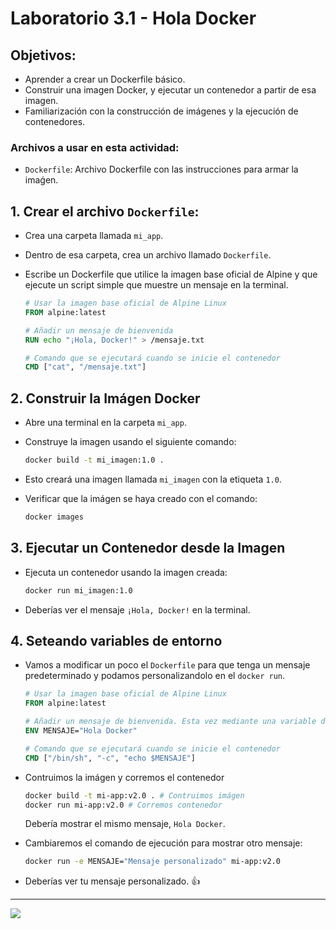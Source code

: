 # Laboratorio 3.1 - Hola Docker

## Objetivos:
- Aprender a crear un Dockerfile básico.
- Construir una imagen Docker, y ejecutar un contenedor a partir de esa imagen.
- Familiarización con la construcción de imágenes y la ejecución de contenedores.

### Archivos a usar en esta actividad:

- `Dockerfile`: Archivo Dockerfile con las instrucciones para armar la imaǵen.

## 1. Crear el archivo `Dockerfile`:

- Crea una carpeta llamada `mi_app`.
- Dentro de esa carpeta, crea un archivo llamado `Dockerfile`.
- Escribe un Dockerfile que utilice la imagen base oficial de Alpine y que ejecute un script simple que muestre un mensaje en la terminal.

  ```Dockerfile
  # Usar la imagen base oficial de Alpine Linux
  FROM alpine:latest

  # Añadir un mensaje de bienvenida
  RUN echo "¡Hola, Docker!" > /mensaje.txt

  # Comando que se ejecutará cuando se inicie el contenedor
  CMD ["cat", "/mensaje.txt"]
  ```

## 2. Construir la Imágen Docker

- Abre una terminal en la carpeta `mi_app`.
- Construye la imagen usando el siguiente comando:

  ```bash
  docker build -t mi_imagen:1.0 .
  ```
- Esto creará una imagen llamada `mi_imagen` con la etiqueta `1.0`.
- Verificar que la imágen se haya creado con el comando:

  ```bash
  docker images 
  ```


## 3. Ejecutar un Contenedor desde la Imagen

- Ejecuta un contenedor usando la imagen creada:

  ```bash
  docker run mi_imagen:1.0
  ```
- Deberías ver el mensaje `¡Hola, Docker!` en la terminal.


## 4. Seteando variables de entorno

- Vamos a modificar un poco el `Dockerfile` para que tenga un mensaje predeterminado y podamos personalizandolo en el `docker run`.

  ```dockerfile
  # Usar la imagen base oficial de Alpine Linux
  FROM alpine:latest

  # Añadir un mensaje de bienvenida. Esta vez mediante una variable de entorno.
  ENV MENSAJE="Hola Docker"

  # Comando que se ejecutará cuando se inicie el contenedor
  CMD ["/bin/sh", "-c", "echo $MENSAJE"]
  ```

- Contruimos la imágen y corremos el contenedor

  ```bash
  docker build -t mi-app:v2.0 . # Contruimos imágen
  docker run mi-app:v2.0 # Corremos contenedor
  ```
  Debería mostrar el mismo mensaje, `Hola Docker`.

- Cambiaremos el comando de ejecución para mostrar otro mensaje:

  ```bash
  docker run -e MENSAJE="Mensaje personalizado" mi-app:v2.0
  ```

- Deberías ver tu mensaje personalizado. 👍



---------------

![](../../img/footer.svg)